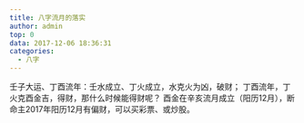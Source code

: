 ```yaml
---
title: 八字流月的落实
author: admin
top: 0
data: 2017-12-06 18:36:31
categories: 
  - 八字
---
```

壬子大运、丁酉流年：壬水成立、丁火成立，水克火为凶，破财；
丁酉流年，丁火克酉金吉，得财，那什么时候能得财呢？
酉金在辛亥流月成立（阳历12月），断命主2017年阳历12月有偏财，可以买彩票、或炒股。

